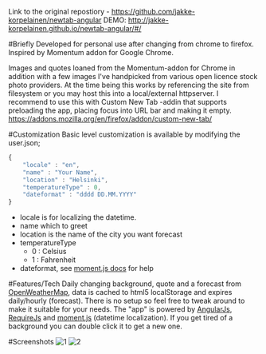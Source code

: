 Link to the original repostiory - https://github.com/jakke-korpelainen/newtab-angular
DEMO: http://jakke-korpelainen.github.io/newtab-angular/#/

#Briefly
Developed for personal use after changing from chrome to firefox.
Inspired by Momentum addon for Google Chrome.

Images and quotes loaned from the Momentum-addon for Chrome in addition with a few images I've handpicked from various open licence stock photo providers.
At the time being this works by referencing the site from filesystem or you may host this into a local/external httpserver. I recommend to use this with Custom New Tab -addin that supports preloading the app, placing focus into URL bar and making it empty.
https://addons.mozilla.org/en/firefox/addon/custom-new-tab/

#Customization
Basic level customization is available by modifying the user.json;
```javascript
{
	"locale" : "en",
	"name" : "Your Name",
	"location" : "Helsinki",
	"temperatureType" : 0,
	"dateformat" : "dddd DD.MM.YYYY"
}
```
* locale is for localizing the datetime.
* name which to greet
* location is the name of the city you want forecast
* temperatureType
   * 0 : Celsius 
   * 1 : Fahrenheit
* dateformat, see [moment.js docs](http://momentjs.com/docs/#/displaying/) for help

#Features/Tech
Daily changing background, quote and a forecast from [OpenWeatherMap](http://openweathermap.org/api), data is cached to html5 localStorage and expires daily/hourly (forecast).
There is no setup so feel free to tweak around to make it suitable for your needs. The "app" is powered by [AngularJs](https://angularjs.org/), [RequireJs](http://requirejs.org/) and [moment.js](http://momentjs.com/) (datetime localization). If you get tired of a background you can double click it to get a new one.

#Screenshots
![1](http://i.imgur.com/BvVhERO.jpg "Screenshot 1")
![2](http://i.imgur.com/fqLBsDq.jpg "Screenshot 2")
